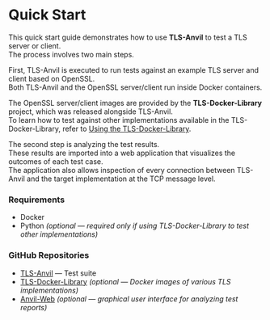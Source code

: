 # Quick Start

This quick start guide demonstrates how to use **TLS-Anvil** to test a TLS server or client.  
The process involves two main steps.

First, TLS-Anvil is executed to run tests against an example TLS server and client based on OpenSSL.  
Both TLS-Anvil and the OpenSSL server/client run inside Docker containers.

The OpenSSL server/client images are provided by the **TLS-Docker-Library** project, which was released alongside TLS-Anvil.  
To learn how to test against other implementations available in the TLS-Docker-Library, refer to [Using the TLS-Docker-Library](/docs/Docker-Library).

The second step is analyzing the test results.  
These results are imported into a web application that visualizes the outcomes of each test case.  
The application also allows inspection of every connection between TLS-Anvil and the target implementation at the TCP message level.

### Requirements

- Docker
- Python *(optional — required only if using TLS-Docker-Library to test other implementations)*

### GitHub Repositories

- [TLS-Anvil](https://github.com/tls-attacker/tls-anvil) — Test suite
- [TLS-Docker-Library](https://github.com/tls-attacker/tls-docker-library) *(optional — Docker images of various TLS implementations)*
- [Anvil-Web](https://github.com/tls-attacker/anvil-web) *(optional — graphical user interface for analyzing test reports)*
